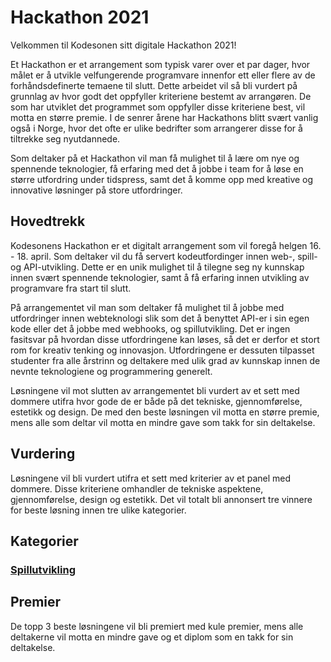 # Hackathon 2021
Velkommen til Kodesonen sitt digitale Hackathon 2021!

Et Hackathon er et arrangement som typisk varer over et par dager, hvor målet er å utvikle velfungerende programvare innenfor ett eller flere av de forhåndsdefinerte temaene til slutt. Dette arbeidet vil så bli vurdert på grunnlag av hvor godt det oppfyller kriteriene bestemt av arrangøren. De som har utviklet det programmet som oppfyller disse kriteriene best, vil motta en større premie. I de senrer årene har Hackathons blitt svært vanlig også i Norge, hvor det ofte er ulike bedrifter som arrangerer disse for å tiltrekke seg nyutdannede.

Som deltaker på et Hackathon vil man få mulighet til å lære om nye og spennende teknologier, få erfaring med det å jobbe i team for å løse en større utfordring under tidspress, samt det å komme opp med kreative og innovative løsninger på store utfordringer. 

## Hovedtrekk

Kodesonens Hackathon er et digitalt arrangement som vil foregå helgen 16. - 18. april. Som deltaker vil du få servert kodeutfordinger innen web-, spill- og API-utvikling. Dette er en unik mulighet til å tilegne seg ny kunnskap innen svært spennende teknologier, samt å få erfaring innen utvikling av programvare fra start til slutt.

På arrangementet vil man som deltaker få mulighet til å jobbe med utfordringer innen webteknologi slik som det å benyttet API-er i sin egen kode eller det å jobbe med webhooks, og spillutvikling. Det er ingen fasitsvar på hvordan disse utfordringene kan løses, så det er derfor et stort rom for kreativ tenking og innovasjon. Utfordringene er dessuten tilpasset studenter fra alle årstrinn og deltakere med ulik grad av kunnskap innen de nevnte teknologiene og programmering generelt.

Løsningene vil mot slutten av arrangementet bli vurdert av et sett med dommere utifra hvor gode de er både på det tekniske, gjennomførelse, estetikk og design. De med den beste løsningen vil motta en større premie, mens alle som deltar vil motta en mindre gave som takk for sin deltakelse.

## Vurdering

Løsningene vil bli vurdert utifra et sett med kriterier av et panel med dommere. Disse kriteriene omhandler de tekniske aspektene, gjennomførelse, design og estetikk. Det vil totalt bli annonsert tre vinnere for beste løsning innen tre ulike kategorier. 

## Kategorier

### [Spillutvikling](/Pages/spillutvikling.md)

## Premier

De topp 3 beste løsningene vil bli premiert med kule premier, mens alle deltakerne vil motta en mindre gave og et diplom som en takk for sin deltakelse.
